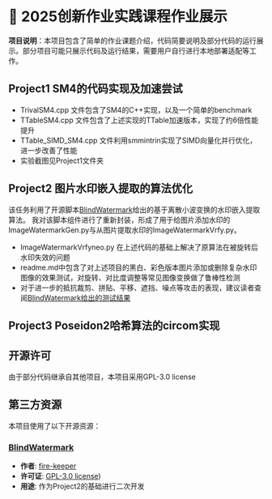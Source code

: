 # 📌 2025创新作业实践课程作业展示

**项目说明**：本项目包含了简单的作业课题介绍，代码简要说明及部分代码的运行展示。部分项目可能只展示代码及运行结果，需要用户自行进行本地部署适配等工作。

## Project1 SM4的代码实现及加速尝试
- TrivalSM4.cpp 文件包含了SM4的C++实现，以及一个简单的benchmark
- TTableSM4.cpp 文件包含了上述实现的TTable加速版本，实现了约6倍性能提升
- TTable_SIMD_SM4.cpp 文件利用smmintrin实现了SIMD向量化并行优化，进一步改善了性能
- 实验截图见Project1文件夹

## Project2 图片水印嵌入提取的算法优化
该任务利用了开源脚本[BlindWatermark](https://github.com/fire-keeper/BlindWatermark)给出的基于离散小波变换的水印嵌入提取算法。
我对该脚本组件进行了重新封装，形成了用于给图片添加水印的ImageWatermarkGen.py与从图片提取水印的ImageWatermarkVrfy.py。
- ImageWatermarkVrfyneo.py 在上述代码的基础上解决了原算法在被旋转后水印失效的问题
- readme.md中包含了对上述项目的黑白、彩色版本图片添加或删除复杂水印图像的效果测试，对旋转、对比度调整等常见图像变换做了鲁棒性检测
- 对于进一步的抵抗裁剪、拼贴、平移、遮挡、噪点等攻击的表现，建议读者查阅[BlindWatermark给出的测试结果](https://github.com/fire-keeper/BlindWatermark/blob/master/readme.md)

## Project3 Poseidon2哈希算法的circom实现


## 开源许可
由于部分代码继承自其他项目，本项目采用GPL-3.0 license

## 第三方资源

本项目使用了以下开源资源：

### [BlindWatermark](https://github.com/fire-keeper/BlindWatermark)
- **作者**: [fire-keeper](https://github.com/fire-keeper)
- **许可证**: [GPL-3.0 license](https://github.com/fire-keeper/BlindWatermark/blob/master/LICENSE))
- **用途**: 作为Project2的基础进行二次开发

